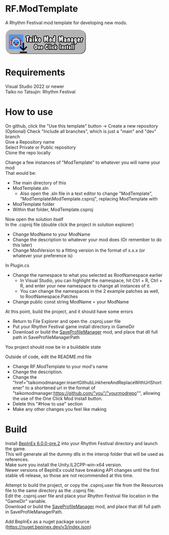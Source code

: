 # RF.ModTemplate
 A Rhythm Festival mod template for developing new mods.
 
 <a href="taikomodmanager:insertGithubLinkhereAndReplaceWithUrlShortener"> <img src="Resources/InstallButton.png" alt="One-click Install using the Taiko Mod Manager" width="256"/> </a>
 
# Requirements
 Visual Studio 2022 or newer\
 Taiko no Tatsujin: Rhythm Festival
 
 
# How to use
 On github, click the "Use this template" button -> Create a new repository\
 (Optional) Check "Include all branches", which is just a "main" and "dev" branch\
 Give a Repository name\
 Select Private or Public repository\
 Clone the repo locally

 Change a few instances of "ModTemplate" to whatever you will name your mod <ModName>\
 That would be:
 - The main directory of this
 - ModTemplate.sln
    - Also open the .sln file in a text editor to change "ModTemplate", "ModTemplate\ModTemplate.csproj", replacing ModTemplate with <ModName>
 - ModTemplate folder
 - Within that folder, ModTemplate.csproj
 
 Now open the solution itself\
 In the .csproj file (double click the <ModName> project in solution explorer)
 - Change ModName to your ModName
 - Change the description to whatever your mod does (Or remember to do this later)
 - Change ModVersion to a fitting version in the format of x.x.x (or whatever your preference is)

 In Plugin.cs
 - Change the namespace to what you selected as RootNamespace earlier
    - In Visual Studio, you can highlight the namespace, hit Ctrl + R, Ctrl + R, and enter your new namespace to change all instances of it. 
    - You can change the namespaces in the 2 example patches as well, to RootNamespace.Patches
 - Change public const string ModName = your ModName

 At this point, build the project, and it should have some errors
 - Return to File Explorer and open the .csproj.user file
 - Put your Rhythm Festival game install directory in GameDir
 - Download or build the [SaveProfileManager](https://github.com/Deathbloodjr/RF.SaveProfileManager) mod, and place that dll full path in SaveProfileManagerPath

 You project should now be in a buildable state
 
 Outside of code, edit the README.md file
 - Change RF.ModTemplate to your mod's name
 - Change the description.
 - Change the "href="taikomodmanager:insertGithubLinkhereAndReplaceWithUrlShortener" to a shortened url in the format of "taikomodmanager:https://github.com/"you"/"yourmodrepo"", allowing the use of the One Click Mod Install button.
 - Delete this "#How to use" section
 - Make any other changes you feel like making
 

# Build
 Install [BepInEx 6.0.0-pre.2](https://github.com/BepInEx/BepInEx/releases/tag/v6.0.0-pre.2) into your Rhythm Festival directory and launch the game.\
 This will generate all the dummy dlls in the interop folder that will be used as references.\
 Make sure you install the Unity.IL2CPP-win-x64 version.\
 Newer versions of BepInEx could have breaking API changes until the first stable v6 release, so those are not recommended at this time.
 
 Attempt to build the project, or copy the .csproj.user file from the Resources file to the same directory as the .csproj file.\
 Edit the .csproj.user file and place your Rhythm Festival file location in the "GameDir" variable.\
 Download or build the [SaveProfileManager](https://github.com/Deathbloodjr/RF.SaveProfileManager) mod, and place that dll full path in SaveProfileManagerPath.

Add BepInEx as a nuget package source (https://nuget.bepinex.dev/v3/index.json)